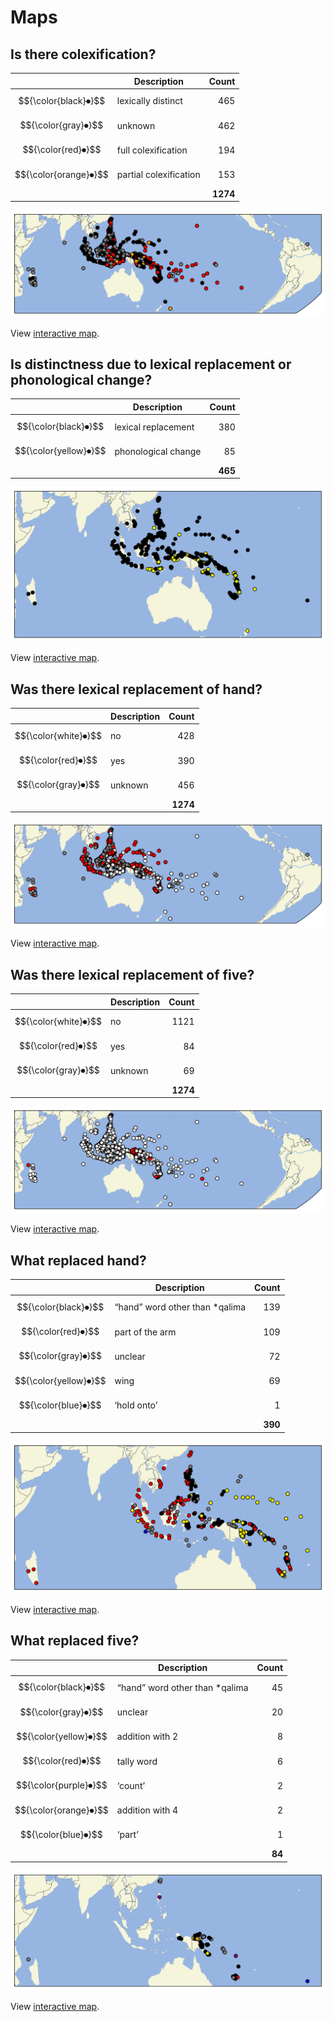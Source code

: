 # Maps

## Is there colexification?

&nbsp; | Description | Count
--- | --- | ---:
$${\color{black}⏺}$$ | lexically distinct | 465
$${\color{gray}⏺}$$ | unknown | 462
$${\color{red}⏺}$$ | full colexification | 194
$${\color{orange}⏺}$$ | partial colexification | 153
&nbsp; | &nbsp; | **1274**

![colex](colex.svg)

View [interactive map](https://raw.githubusercontent.com/cldf-datasets/barlowhandandfive/refs/heads/main/maps/colex.html).

## Is distinctness due to lexical replacement or phonological change?

&nbsp; | Description | Count
--- | --- | ---:
$${\color{black}⏺}$$ | lexical replacement | 380
$${\color{yellow}⏺}$$ | phonological change | 85
&nbsp; | &nbsp; | **465**

![dist](dist.svg)

View [interactive map](https://raw.githubusercontent.com/cldf-datasets/barlowhandandfive/refs/heads/main/maps/dist.html).

## Was there lexical replacement of hand?

&nbsp; | Description | Count
--- | --- | ---:
$${\color{white}⏺}$$ | no | 428
$${\color{red}⏺}$$ | yes | 390
$${\color{gray}⏺}$$ | unknown | 456
&nbsp; | &nbsp; | **1274**

![repl_hand](repl_hand.svg)

View [interactive map](https://raw.githubusercontent.com/cldf-datasets/barlowhandandfive/refs/heads/main/maps/repl_hand.html).

## Was there lexical replacement of five?

&nbsp; | Description | Count
--- | --- | ---:
$${\color{white}⏺}$$ | no | 1121
$${\color{red}⏺}$$ | yes | 84
$${\color{gray}⏺}$$ | unknown | 69
&nbsp; | &nbsp; | **1274**

![repl_five](repl_five.svg)

View [interactive map](https://raw.githubusercontent.com/cldf-datasets/barlowhandandfive/refs/heads/main/maps/repl_five.html).

## What replaced hand?

&nbsp; | Description | Count
--- | --- | ---:
$${\color{black}⏺}$$ | “hand” word other than *qalima | 139
$${\color{red}⏺}$$ | part of the arm | 109
$${\color{gray}⏺}$$ | unclear | 72
$${\color{yellow}⏺}$$ | wing | 69
$${\color{blue}⏺}$$ | ‘hold onto’ | 1
&nbsp; | &nbsp; | **390**

![hand_replacement](hand_replacement.svg)

View [interactive map](https://raw.githubusercontent.com/cldf-datasets/barlowhandandfive/refs/heads/main/maps/hand_replacement.html).

## What replaced five?

&nbsp; | Description | Count
--- | --- | ---:
$${\color{black}⏺}$$ | “hand” word other than *qalima | 45
$${\color{gray}⏺}$$ | unclear | 20
$${\color{yellow}⏺}$$ | addition with 2 | 8
$${\color{red}⏺}$$ | tally word | 6
$${\color{purple}⏺}$$ | ‘count’ | 2
$${\color{orange}⏺}$$ | addition with 4 | 2
$${\color{blue}⏺}$$ | ‘part’ | 1
&nbsp; | &nbsp; | **84**

![five_replacement](five_replacement.svg)

View [interactive map](https://raw.githubusercontent.com/cldf-datasets/barlowhandandfive/refs/heads/main/maps/five_replacement.html).

